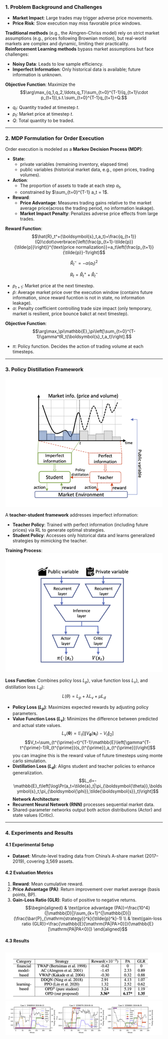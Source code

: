 

### **1. Problem Background and Challenges**  

- **Market Impact**: Large trades may trigger adverse price movements.  
- **Price Risk**: Slow execution may miss favorable price windows.  

**Traditional methods** (e.g., the Almgren-Chriss model) rely on strict market assumptions (e.g., prices following Brownian motion), but real-world markets are complex and dynamic, limiting their practicality.  
**Reinforcement Learning methods** bypass market assumptions but face challenges:  
- **Noisy Data**: Leads to low sample efficiency.  
- **Imperfect Information**: Only historical data is available; future information is unknown.  

**Objective Function**: Maximize the
$$\arg\max_{q_1,q_2,\ldots,q_T}\sum_{t=0}^{T-1}(q_{t+1}\cdot p_{t+1}),s.t.\sum_{t=0}^{T-1}q_{t+1}=Q.$$
- $q_t$: Quantity traded at timestep $t$.
- $p_t$: Market price at timestep $t$.
- $Q$: Total quantity to be traded.


---
 
### **2. MDP Formulation for Order Execution**  
Order execution is modeled as a **Markov Decision Process (MDP)**:  
- **State**: 
  - private variables (remaining inventory, elapsed time)
  - public variables (historical market data, e.g., open prices, trading volumes).  
- **Action**: 
  - The proportion of assets to trade at each step $a_t$, 
  - constrained by $\sum_{t=0}^{T-1} a_t = 1$.  
- **Reward**: 
  - **Price Advantage**: Measures trading gains relative to the market average price(across the trading period, no information leakage).  
  - **Market Impact Penalty**: Penalizes adverse price effects from large trades.  

**Reward Function**:  
$$\hat{R}_t^+(\boldsymbol{s}_t,a_t)=\frac{q_{t+1}}{Q}\cdot\overbrace{\left(\frac{p_{t+1}-\tilde{p}}{\tilde{p}}\right)}^{\text{price normalization}}=a_t\left(\frac{p_{t+1}}{\tilde{p}}-1\right)$$

$$\hat{R}_t^-=-\alpha(a_t)^2$$

$$
R_t = \hat{R}_t^+ + \hat{R}_t^-$$  

- $p_{t+1}$: Market price at the next timestep.  
- $\tilde{p}$: Average market price over the execution window (contains future information, since reward fucntion is not in state, no information leakage).  
- $\alpha$: Penalty coefficient controlling trade size impact (only temporary, market is resilient, price bounce bakct at next timestep).  
  
**Objective Function**: 
$$\arg\max_\pi\mathbb{E}_\pi\left[\sum_{t=0}^{T-1}\gamma^tR_t(\boldsymbol{s}_t,a_t)\right].$$
- $\pi$: Policy function. Decides the action of trading volume at each timesteps.

---
### **3. Policy Distillation Framework**  

![Policy Distillation Framework](oracle_policy_distillation.png)


A **teacher-student framework** addresses imperfect information:  
- **Teacher Policy**: Trained with perfect information (including future prices) via RL to generate optimal strategies.  
- **Student Policy**: Accesses only historical data and learns generalized strategies by mimicking the teacher.  



**Training Process**:  
![Policy Network](policy_network.png)

**Loss Function**: Combines policy loss $L_p$), value function loss $L_v$), and distillation loss $L_d$):  
$$
L(\theta) = L_p + \lambda L_v + \mu L_d$$  

- **Policy Loss ($L_p$)**: Maximizes expected rewards by adjusting policy parameters.
- **Value Function Loss ($L_v$)**: Minimizes the difference between predicted and actual state values.
$$L_v(\boldsymbol{\theta})=\mathbb{E}_t\left[\|V_{\boldsymbol{\theta}}(\boldsymbol{s}_t)-V_t\|_2\right]$$
$$V_t=\sum_{t^{\prime}=t}^{T-1}\mathbb{E}\left[\gamma^{T-t^{\prime}-1}R_{t^{\prime}}(s_{t^{\prime}},a_{t^{\prime}})\right]$$
you can imagine this is the reward value of future timesteps using monte carlo simulation.
- **Distillation Loss ($L_d$)**: Aligns student and teacher policies to enhance generalization.
$$L_d=-\mathbb{E}_t\left[\log\Pr(a_t=\tilde{a}_t|\pi_{\boldsymbol{\theta}},\boldsymbol{s}_t;\pi_{\boldsymbol{\phi}},\tilde{\boldsymbol{s}}_t)\right]$$
**Network Architecture**:  
- **Recurrent Neural Network (RNN)** processes sequential market data.  
- Shared-parameter networks output both action distributions (Actor) and state values (Critic).  

---

### **4. Experiments and Results**  
#### **4.1 Experimental Setup**  
- **Dataset**: Minute-level trading data from China’s A-share market (2017–2019), covering 3,569 assets.  

#### **4.2 Evaluation Metrics**  
1. **Reward**: Mean cumulative reward.  
2. **Price Advantage (PA)**: Return improvement over market average (basis points, BP).  
3. **Gain-Loss Ratio (GLR)**: Ratio of positive to negative returns.  
$$\begin{aligned}
 & \text{price advantage (PA)}=\frac{10^4}{|\mathbb{D}|}\sum_{k=1}^{|\mathbb{D}|}(\frac{\bar{P}_{\mathrm{strategy}}^k}{\tilde{p}^k}-1) \\
 & \text{gain-loss ratio (GLR)}=\frac{\mathbb{E}[\mathrm{PA|PA>0}]}{\mathbb{E}[\mathrm{PA|PA<0}]}
\end{aligned}$$

#### **4.3 Results**  
![Performance](performance.png)
![Performance](perf_2.png)
---

